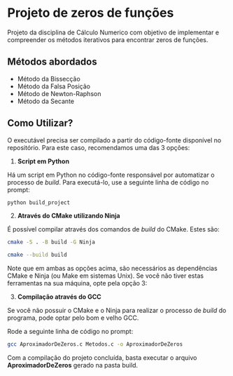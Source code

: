 # Projeto de zeros de funções
Projeto da disciplina de Cálculo Numerico com objetivo de implementar e 
compreender os métodos iterativos para encontrar zeros de funções.

## Métodos abordados
- Método da Bissecção
- Método da Falsa Posição
- Método de Newton-Raphson
- Método da Secante

## Como Utilizar?
O executável precisa ser compilado a partir do código-fonte disponível no repositório.
Para este caso, recomendamos uma das 3 opções:

1. **Script em Python**

Há um script em Python no código-fonte responsável por automatizar o processo de _build_. Para executá-lo, use a seguinte linha de código no prompt:
```bash
python build_project
```

2. **Através do CMake utilizando Ninja**

É possível compilar através dos comandos de *build* do CMake. Estes são:
```bash
cmake -S . -B build -G Ninja
```
```bash
cmake --build build
```

Note que em ambas as opções acima, são necessários as dependências CMake e Ninja (ou Make em sistemas Unix).
Se você não tiver estas ferramentas na sua máquina, opte pela opção 3:

3. **Compilação através do GCC**

Se você não possuir o CMake e o Ninja para realizar o processo de _build_ do programa, pode optar pelo bom e velho GCC.

Rode a seguinte linha de código no prompt:
```bash
gcc AproximadorDeZeros.c Metodos.c -o AproximadorDeZeros
```

Com a compilação do projeto concluída, basta executar o arquivo **AproximadorDeZeros** gerado na pasta build.